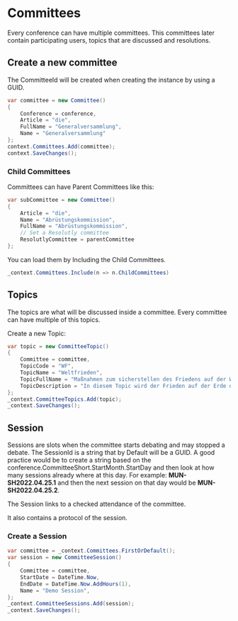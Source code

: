 # Committees

Every conference can have multiple committees. This committees later contain participating users, topics that are discussed and resolutions.

## Create a new committee

The CommitteeId will be created when creating the instance by using a GUID.

```c#
var committee = new Committee()
{
    Conference = conference,
    Article = "die",
    FullName = "Generalversammlung",
    Name = "Generalversammlung"
};
context.Committees.Add(committee);
context.SaveChanges();
```

### Child Committees

Committees can have Parent Committees like this:

```c#
var subCommittee = new Committee()
{
    Article = "die",
    Name = "Abrüstungskommission",
    FullName = "Abrüstungskommission",
    // Set a Resolutly committee
    ResolutlyCommittee = parentCommittee
};
```

You can load them by Including the Child Committees.

```C#
_context.Committees.Include(n => n.ChildCommittees)
```

## Topics

The topics are what will be discussed inside a committee. Every committee can have multiple of this topics.

Create a new Topic:
```C#
var topic = new CommitteeTopic()
{
    Committee = committee,
    TopicCode = "WF",
    TopicName = "Weltfrieden",
    TopicFullName = "Maßnahmen zum sicherstellen des Friedens auf der Welt",
    TopicDescription = "In diesem Topic wird der Frieden auf der Erde debattiert. Hoffen wir mal das klappt, Krieg ist voll nicht spaßig."
};
_context.CommitteeTopics.Add(topic);
_context.SaveChanges();
```

## Session

Sessions are slots when the committee starts debating and may stopped a debate. The SessionId is a string that by Default will be a GUID. A good practice would be to create a string based on the conference.CommitteeShort.StartMonth.StartDay and then look at how many sessions already where at this day. For example: __MUN-SH2022.04.25.1__ and then the next session on that day would be __MUN-SH2022.04.25.2__.

The Session links to a checked attendance of the committee.

It also contains a protocol of the session.

### Create a Session

```C#
var committee = _context.Committees.FirstOrDefault();
var session = new CommitteeSession()
{
    Committee = committee,
    StartDate = DateTime.Now,
    EndDate = DateTime.Now.AddHours(1),
    Name = "Demo Session",
};
_context.CommitteeSessions.Add(session);
_context.SaveChanges();
```

